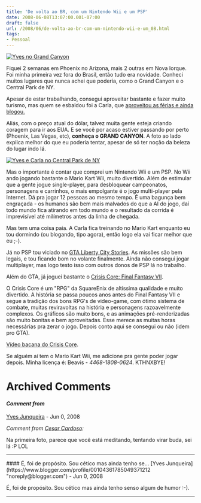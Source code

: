 ```yaml
---
title: 'De volta ao BR, com um Nintendo Wii e um PSP'
date: 2008-06-08T13:07:00.001-07:00
draft: false
url: /2008/06/de-volta-ao-br-com-um-nintendo-wii-e-um_08.html
tags: 
- Pessoal
---
```


[![](http://cetico.org/tech/wp-content/uploads/2008/06/s5300018-300x225.jpg "Yves no Grand Canyon")](http://cetico.org/tech/wp-content/uploads/2008/06/s5300018.jpg)

  

Fiquei 2 semanas em Phoenix no Arizona, mais 2 outras em Nova Iorque. Foi minha primeira vez fora do Brasil, então tudo era novidade. Conheci muitos lugares que nunca achei que poderia, como o Grand Canyon e o Central Park de NY.

  

Apesar de estar trabalhando, consegui aproveitar bastante e fazer muito turismo, mas quem se esbaldou foi a Carla, que [aproveitou as férias e ainda blogou.](http://whodsay.blogspot.com/2008/05/de-volta-ao-inicio.html)

  

Aliás, com o preço atual do dólar, talvez muita gente esteja criando coragem para ir aos EUA. E se você por acaso estiver passando por perto (Phoenix, Las Vegas, etc), **conheça o GRAND CANYON**. A foto ao lado explica melhor do que eu poderia tentar, apesar de só ter noção da beleza do lugar indo lá.

  

[![](http://cetico.org/tech/wp-content/uploads/2008/06/gedc0094-300x225.jpg "Yves e Carla no Central Park de NY")](http://cetico.org/tech/wp-content/uploads/2008/06/gedc0094.jpg)

  

Mas o importante é contar que comprei um Nintendo Wii e um PSP. No Wii ando jogando bastante o Mario Kart Wii, muito divertido. Além de estimular que a gente jogue single-player, para desbloquear campeonatos, personagens e carrinhos, o mais empolgante é o jogo multi-player pela Internet. Dá pra jogar 12 pessoas ao mesmo tempo. É uma bagunça bem engraçada - os humanos são bem mais malvados do que a AI do jogo, daí todo mundo fica atirando em todo mundo e o resultado da corrida é imprevisível até milímetros antes da linha de chegada.

  

  

Mas tem uma coisa paia. A Carla fica treinando no Mario Kart enquanto eu tou dormindo (ou blogando, tipo agora), então logo ela vai ficar melhor que eu ;-).

  

Já no PSP tou viciado no [GTA Liberty City Stories](http://www.mobygames.com/game/psp/grand-theft-auto-liberty-city-stories). As missões são bem legais, e tou ficando bom no volante finalmente. Ainda não consegui jogar multiplayer, mas logo testo isso com outros donos de PSP lá no trabalho.

  

  

Além do GTA, já joguei bastante o [Crisis Core: Final Fantasy VII](http://www.mobygames.com/game/psp/crisis-core-final-fantasy-vii).

  
  

O Crisis Core é um "RPG" da SquareEnix de altíssima qualidade e muito divertido. A história se passa poucos anos antes do Final Fantasy VII e segue a tradição dos bons RPG's de video-game, com ótimo sistema de combate, muitas reviravoltas na história e personagens razoavelmente complexos. Os gráficos são muito bons, e as animações pré-renderizadas são muito bonitas e bem aproveitadas. Esse merece as muitas horas necessárias pra zerar o jogo. Depois conto aqui se consegui ou não (idem pro GTA).  
  

[Vídeo bacana do Crisis Core](http://www.youtube.com/watch?v=l6ZaSipHuO4).

  
  

Se alguém aí tem o Mario Kart Wii, me adicione pra gente poder jogar depois. Minha licença é: Beavis - _4468-1808-0624_. KTHNXBYE!
# Archived Comments

#### _Comment from_
[Yves Junqueira](https://www.blogger.com/profile/00104361785049371212 "noreply@blogger.com") - <time datetime="2008-06-08T14:56:00.000-07:00">Jun 0, 2008</time>

_Comment from [Cesar Cardoso](http://fudeblog.zyakannazio.eti.br):_  
  
Na primeira foto, parece que você está meditando, tentando virar buda, sei lá :P LOL
<hr />
#### É, foi de propósito. Sou cético mas ainda tenho se...
[Yves Junqueira](https://www.blogger.com/profile/00104361785049371212 "noreply@blogger.com") - <time datetime="2008-06-08T15:19:00.000-07:00">Jun 0, 2008</time>

É, foi de propósito. Sou cético mas ainda tenho senso algum de humor :-).
<hr />
